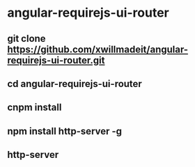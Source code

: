 # angular-requirejs-ui-router

## git clone https://github.com/xwillmadeit/angular-requirejs-ui-router.git
## cd angular-requirejs-ui-router
## cnpm install
## npm install http-server -g
## http-server